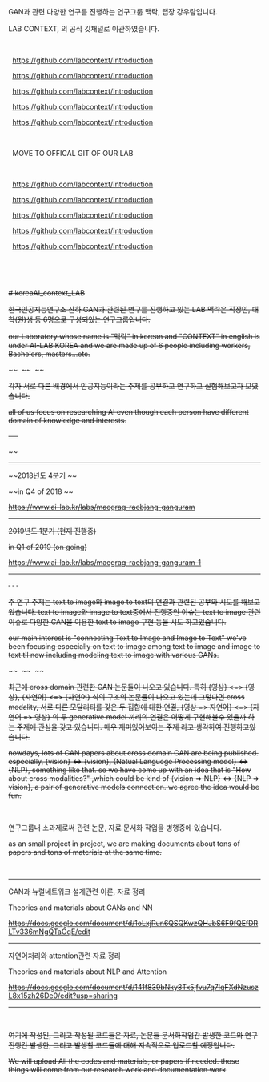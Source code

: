GAN과 관련 다양한 연구를 진행하는 연구그룹 맥락, 랩장 강우람입니다.

LAB CONTEXT, 의 공식 깃채널로 이관하였습니다. 

&nbsp;

&nbsp;
https://github.com/labcontext/Introduction

&nbsp;
https://github.com/labcontext/Introduction

&nbsp;
https://github.com/labcontext/Introduction

&nbsp;
https://github.com/labcontext/Introduction

&nbsp;
https://github.com/labcontext/Introduction

&nbsp;


&nbsp;
MOVE TO OFFICAL GIT OF OUR LAB

&nbsp;

&nbsp;
https://github.com/labcontext/Introduction

&nbsp;
https://github.com/labcontext/Introduction

&nbsp;
https://github.com/labcontext/Introduction

&nbsp;
https://github.com/labcontext/Introduction

&nbsp;
https://github.com/labcontext/Introduction

&nbsp;
&nbsp;

&nbsp;
&nbsp;
&nbsp;
 
~~# koreaAI_context_LAB~~

~~한국인공지능연구소 산하 GAN과 관련된 연구를 진행하고 있는
LAB 맥락은 직장인, 대학(원)생 등 6명으로 구성되있는 연구그룹입니다.~~

~~our Laboratory whose name is "맥락" in korean and "CONTEXT" in english is under AI-LAB KOREA 
and we are made up of 6 people including workers, Bachelors, masters...etc.~~

~~&nbsp;
~~&nbsp;
~~&nbsp;

~~각자 서로 다른 배경에서 인공지능이라는 주제를 공부하고 연구하고 실험해보고자 모였습니다.~~

~~all of us focus on researching AI even though each person have different domain of knowledge and interests.~~

~~&nbsp;
&nbsp;
&nbsp;~~

~~<hr/>

~~2018년도 4분기 ~~

~~in Q4 of 2018 ~~

~~https://www.ai-lab.kr/labs/maegrag-raebjang-ganguram~~

~~<hr/>~~

~~2019년도 1분기 (현재 진행중)~~

~~in Q1 of 2019 (on going)~~

~~https://www.ai-lab.kr/labs/maegrag-raebjang-ganguram-1~~

~~<hr/>~~

~~&nbsp;~~
~~&nbsp;~~
~~&nbsp;~~

~~주 연구 주제는 text to image와 image to text의 연결과 관련된 공부와 시도를 해보고있습니다.
text to image와 image to text중에서 진행중인 이슈는 text to image 관련 이슈로
다양한 GAN을 이용한 text to image 구현 등을 시도 하고있습니다.~~

~~our main interest is "connecting Text to Image and Image to Text"
we've been focusing especially on text to image among text to image and image to text til now
including modeling text to image with various GANs.~~

~~&nbsp;
~~&nbsp;
~~&nbsp;

~~최근에 cross domain 관련한 GAN 논문들이 나오고 있습니다.
특히 {영상} <=> {영상}, {자연어} <=> {자연어} 식의 구조의 논문들이 나오고 있는데
그렇다면 cross modality, 서로 다른 모달리티를 갖은 두 집합에 대한 연결,
{영상 => 자연어} <=> {자연어 => 영상} 의 두 generative model 끼리의 연결은 어떻게 구현해볼수 있을까 하는 주제에 관심을 갖고 있습니다.
매우 재미있어보이는 주제 라고 생각하여 진행하고있습니다.~~

~~nowdays, lots of GAN papers about cross domain GAN are being published.
especially, {vision} <=> {vision}, {Natual Languege Processing model} <=> {NLP}, something like that.
so we have come up with an idea that is "How about cross modalities?"
,which could be kind of {vision => NLP} <=> {NLP => vision}, a pair of  generative models connection.
we agree the idea would be fun.~~

&nbsp;
&nbsp;
&nbsp;

~~연구그룹내 소과제로써 관련 논문, 자료 문서화 작업을 병행중에 있습니다.~~

~~as an small project in project, we are making documents about tons of papers and tons of materials at the same time.~~

&nbsp;
&nbsp;
&nbsp;

<hr/>

~~GAN과 뉴럴네트워크 설계관련 이론, 자료 정리~~

~~Theories and materials about GANs and NN~~

~~https://docs.google.com/document/d/1oLxjRun6QSQKwzQHJbS6F9fQEfDRLTv336mNgQTaOqE/edit~~

<hr/>

~~자연어처리와 attention관련 자료 정리~~

~~Theories and materials about NLP and Attention~~

~~https://docs.google.com/document/d/141f839bNky8Tx5jfvu7q7IqFXdNzuszL8x15zh26De0/edit?usp=sharing~~

<hr/>

&nbsp;
&nbsp;
&nbsp;

~~여기에 작성된, 그리고 작성될 코드들은 자료, 논문들 문서화작업간 발생한 코드와
연구진행간 발생한, 그리고 발생할 코드들에 대해 지속적으로 업로드할 예정입니다.~~

~~We will upload All the codes and materials, or papers if needed.
those things will come from our research work and documentation work~~
